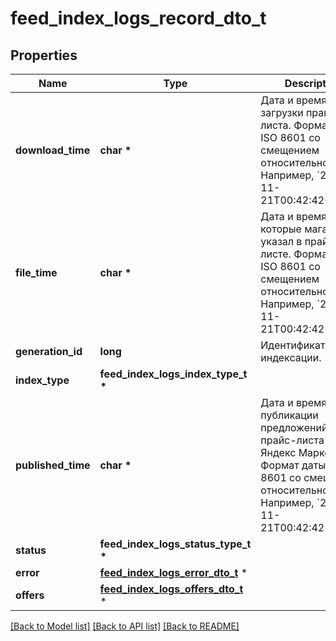 # feed_index_logs_record_dto_t

## Properties
Name | Type | Description | Notes
------------ | ------------- | ------------- | -------------
**download_time** | **char \*** | Дата и время загрузки прайс-листа.  Формат даты: ISO 8601 со смещением относительно UTC. Например, &#x60;2017-11-21T00:42:42+03:00&#x60;.  | [optional] 
**file_time** | **char \*** | Дата и время, которые магазин указал в прайс-листе.  Формат даты: ISO 8601 со смещением относительно UTC. Например, &#x60;2017-11-21T00:42:42+03:00&#x60;.  | [optional] 
**generation_id** | **long** | Идентификатор индексации. | [optional] 
**index_type** | **feed_index_logs_index_type_t \*** |  | [optional] 
**published_time** | **char \*** | Дата и время публикации предложений из прайс-листа на Яндекс Маркете.  Формат даты: ISO 8601 со смещением относительно UTC. Например, &#x60;2017-11-21T00:42:42+03:00&#x60;.  | [optional] 
**status** | **feed_index_logs_status_type_t \*** |  | [optional] 
**error** | [**feed_index_logs_error_dto_t**](feed_index_logs_error_dto.md) \* |  | [optional] 
**offers** | [**feed_index_logs_offers_dto_t**](feed_index_logs_offers_dto.md) \* |  | [optional] 

[[Back to Model list]](../README.md#documentation-for-models) [[Back to API list]](../README.md#documentation-for-api-endpoints) [[Back to README]](../README.md)


